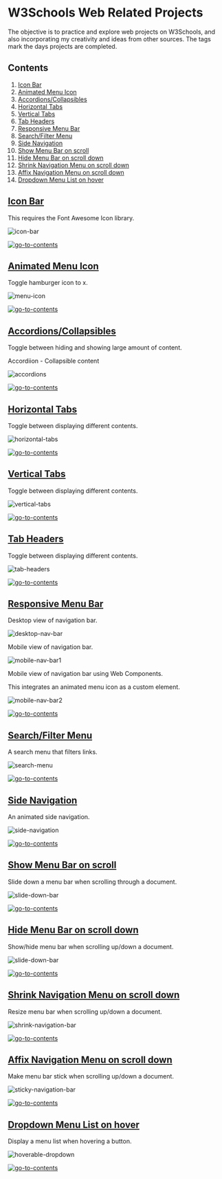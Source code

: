# W3Schools Web Related Projects

The objective is to practice and explore web projects on W3Schools, and also incorporating my creativity and ideas from other sources. The tags mark the days projects are completed.

## Contents

1. [Icon Bar](#icon-bar)
2. [Animated Menu Icon](#animated-menu-icon)
3. [Accordions/Collapsibles](#accordionscollapsibles)
4. [Horizontal Tabs](#horizontal-tabs)
5. [Vertical Tabs](#vertical-tabs)
6. [Tab Headers](#tab-headers)
7. [Responsive Menu Bar](#responsive-menu-bar)
8. [Search/Filter Menu](#searchfilter-menu)
9. [Side Navigation](#side-navigation)
10. [Show Menu Bar on scroll](#show-menu-bar-on-scroll)
11. [Hide Menu Bar on scroll down](#hide-menu-bar-on-scroll-down)
12. [Shrink Navigation Menu on scroll down](#shrink-navigation-menu-on-scroll-down)
13. [Affix Navigation Menu on scroll down](#affix-navigation-menu-on-scroll-down)
14. [Dropdown Menu List on hover](#dropdown-menu-list-on-hover)

## [Icon Bar][1-] 

This requires the Font Awesome Icon library.

![icon-bar][1]

[![go-to-contents](/imgs/up.png "Go to contents")](#contents)

## [Animated Menu Icon][2-]

Toggle hamburger icon to x.

![menu-icon][2]

[![go-to-contents](/imgs/up.png "Go to contents")](#contents)

## [Accordions/Collapsibles][3-]

Toggle between hiding and showing large amount of content.

Accordiion - Collapsible content

![accordions][3]

[![go-to-contents](/imgs/up.png "Go to contents")](#contents)

## [Horizontal Tabs][4-]

Toggle between displaying different contents.

![horizontal-tabs][4]

[![go-to-contents](/imgs/up.png "Go to contents")](#contents)

## [Vertical Tabs][5-]

Toggle between displaying different contents.

![vertical-tabs][5]

[![go-to-contents](/imgs/up.png "Go to contents")](#contents)

## [Tab Headers][6-]

Toggle between displaying different contents.

![tab-headers][6]

[![go-to-contents](/imgs/up.png "Go to contents")](#contents)

## [Responsive Menu Bar][7-]

Desktop view of navigation bar.

![desktop-nav-bar][7-1]

Mobile view of navigation bar.

![mobile-nav-bar1][7-2]

Mobile view of navigation bar using Web Components.

This integrates an animated menu icon as a custom element.

![mobile-nav-bar2][7-3]

[![go-to-contents](/imgs/up.png "Go to contents")](#contents)

## [Search/Filter Menu][8-]

A search menu that filters links.

![search-menu][8]

[![go-to-contents](/imgs/up.png "Go to contents")](#contents)

## [Side Navigation][9-]

An animated side navigation.

![side-navigation][9]

[![go-to-contents](/imgs/up.png "Go to contents")](#contents)

## [Show Menu Bar on scroll][10-]

Slide down a menu bar when scrolling through a document.

![slide-down-bar][10]

[![go-to-contents](/imgs/up.png "Go to contents")](#contents)

## [Hide Menu Bar on scroll down][11-]

Show/hide menu bar when scrolling up/down a document.

![slide-down-bar][11]

[![go-to-contents](/imgs/up.png "Go to contents")](#contents)

## [Shrink Navigation Menu on scroll down][12-]

Resize menu bar when scrolling up/down a document.

![shrink-navigation-bar][12]

[![go-to-contents](/imgs/up.png "Go to contents")](#contents)

## [Affix Navigation Menu on scroll down][13-]

Make menu bar stick when scrolling up/down a document.

![sticky-navigation-bar][13]

[![go-to-contents](/imgs/up.png "Go to contents")](#contents)

## [Dropdown Menu List on hover][14-]

Display a  menu list when  hovering a button.

![hoverable-dropdown][14]

[![go-to-contents](/imgs/up.png "Go to contents")](#contents)

[1]: imgs/1-iconbar.png "Icon Bar"
[1-]: https://www.w3schools.com/howto/howto_css_icon_bar.asp "How To - Icon Bar"

[2]: imgs/2-menuicon.gif "Animated Menu Icon"
[2-]: https://www.w3schools.com/howto/howto_css_menu_icon.asp "How To - Menu Icon"

[3]: imgs/3-accordions.gif "Accordions/Collapsibles"
[3-]: https://www.w3schools.com/howto/howto_js_accordion.asp "How To - Collapsibles/Accordions"

[4]: imgs/4-horizontaltabs.gif "Horizontal Tabs"
[4-]: https://www.w3schools.com/howto/howto_js_tabs.asp "How To - Tabs"

[5]: imgs/5-verticaltabs.gif "Vertical Tabs"
[5-]: https://www.w3schools.com/howto/howto_js_vertical_tabs.asp "How To - Vertical Tabs"

[6]: imgs/6-tabheaders.gif "Tab Headers"
[6-]: https://www.w3schools.com/howto/howto_js_tab_header.asp "How To - Tab Headers"

[7-1]: imgs/7-responsivenavbar1.png "Desktop Nav Bar"
[7-2]: imgs/7-responsivenavbar2.gif "Mobile Nav Bar"
[7-3]: imgs/7-responsivenavbar3.gif "Mobile Nav Bar"
[7-]: https://www.w3schools.com/howto/howto_js_topnav_responsive.asp "How To - Responsive Top Navigation"

[8]: imgs/8-searchmenu.gif "Search Menu"
[8-]: https://www.w3schools.com/howto/howto_js_search_menu.asp "How To - Search/Filter Menu"

[9]: imgs/9-sidenavigation.gif "Side Navigation"
[9-]: https://www.w3schools.com/howto/howto_js_sidenav.asp "How To - Side Navigation"

[10]: imgs/10-slidedownbar.gif "Slide Down Menu Bar"
[10-]: https://www.w3schools.com/howto/howto_js_navbar_slide.asp "How To - Slide down a bar on scroll"

[11]: imgs/11-hidenavbarscrolldown.gif "Hide Menu Bar on scroll down"
[11-]: https://www.w3schools.com/howto/howto_js_navbar_hide_scroll.asp "How To - Hide menu bar on scroll down"

[12]: imgs/12-shrinknavbar.gif "Shrink menu bar on scroll down"
[12-]: https://www.w3schools.com/howto/howto_js_navbar_shrink_scroll.asp "How To - Shrink Navigation Menu on scroll down"

[13]: imgs/13-stickynavbar.gif "Affix menu bar on scroll down"
[13-]: https://www.w3schools.com/howto/howto_js_navbar_sticky.asp " How To - Affix Navigation Menu on scroll down"

[14]: imgs/14-hoverdropdown.gif "Dropdown menu list on hover"
[14-]: https://www.w3schools.com/howto/howto_css_dropdown.asp " How To - Hoverable Dropdown"
